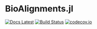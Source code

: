 BioAlignments.jl
================

[![Docs Latest][docs-latest-img]][docs-latest-url]
[![Build Status][travisci-img]][travisci-url]
[![codecov.io][codecov-img]][codecov-url]

[travisci-img]: https://travis-ci.org/BioJulia/BioAlignments.jl.svg?branch=master
[travisci-url]: https://travis-ci.org/BioJulia/BioAlignments.jl
[codecov-img]: http://codecov.io/github/BioJulia/BioAlignments.jl/coverage.svg?branch=master
[codecov-url]: http://codecov.io/github/BioJulia/BioAlignments.jl?branch=master
[docs-latest-img]: https://img.shields.io/badge/docs-latest-blue.svg
[docs-latest-url]: https://biojulia.github.io/BioAlignments.jl/latest/intervals/
